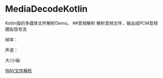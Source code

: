 # MediaDecodeKotlin
Kotlin版的多媒体文件解析Demo。
##音频解析
解析音频文件，输出成PCM音频模拟信号流

帧率：

声道：

大/小端:

[WAV文件解析](src/main/kotlin/audio/wav/WAV_README.md)


